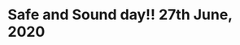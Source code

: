  # Safe and Sound day!!                                                                                                                                 27th June, 2020
 
